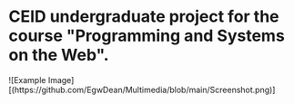 <h1>CEID undergraduate project for the course "Programming and Systems on the Web".</h1>
![Example Image][(https://github.com/EgwDean/Multimedia/blob/main/Screenshot.png)]
